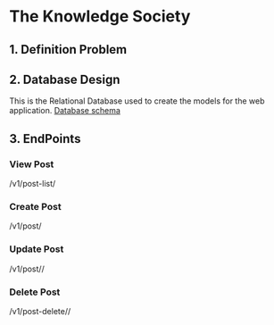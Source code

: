 
# The Knowledge Society

## 1. Definition Problem

## 2. Database Design
This is the Relational Database used to create the models for the web application. [Database schema]()

## 3. EndPoints

### View Post
/v1/post-list/

### Create Post
/v1/post/

### Update Post
/v1/post/<id>/

### Delete Post
/v1/post-delete/<id>/


